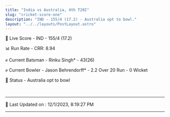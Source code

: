 ```yaml
---
title: "India vs Australia, 4th T20I"
slug: "cricket-score-one"
description: "IND - 155/4 (17.2) - Australia opt to bowl."
layout: "../../layouts/PostLayout.astro"
---
```


🔴 Live Score - IND - 155/4 (17.2)  

📊 Run Rate - CRR: 8.94  

✊ Current Batsman - Rinku Singh* - 43(26)  

✊ Current Bowler - Jason Behrendorff* - 2.2 Over 20 Run - 0 Wicket  

📑 Status - Australia opt to bowl

<br />

***

📝 Last Updated on : 12/1/2023, 8:19:27 PM

***

